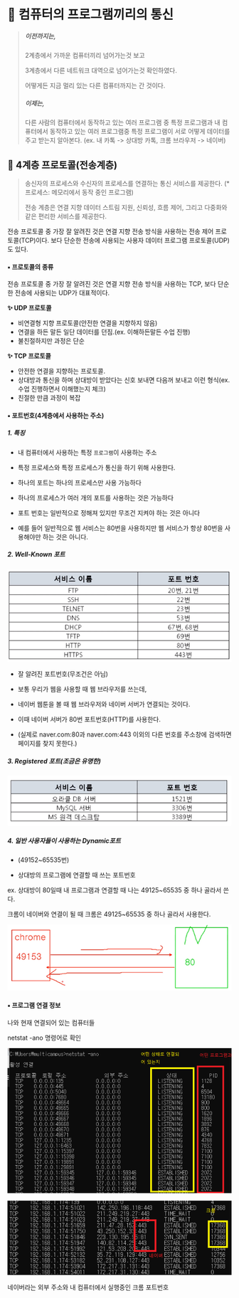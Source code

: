 # 🤔 컴퓨터의 프로그램끼리의 통신

> ##### 이전까지는,
>
> 2계층에서 가까운 컴퓨터끼리 넘어가는것 보고
>
> 3계층에서 다른 네트워크 대역으로 넘어가는것 확인하였다.
>
> 어떻게든 지금 멀리 있는 다른 컴퓨터까지는 간 것이다.
>
> ##### 이제는,
>
> 다른 사람의 컴퓨터에서 동작하고 있는 여러 프로그램 중 특정 프로그램과
> 내 컴퓨터에서 동작하고 있는 여러 프로그램중 특정 프로그램이 
> 서로 어떻게 데이터를 주고 받는지 알아본다.
> (ex. 내 카톡 -> 상대방 카톡, 크롬 브라우저 -> 네이버)



## 🧐 4계층 프로토콜(전송계층)

> 송신자의 프로세스와 수신자의 프로세스를 연결하는 통신 서비스를 제공한다.
> (*프로세스: 메모리에서 동작 중인 프로그램)
>
> 전송 계층은 연결 지향 데이터 스트림 지원, 신뢰성, 흐름 제어, 그리고 다중화와 같은 편리한 서비스를 제공한다.

전송 프로토콜 중 가장 잘 알려진 것은 연결 지향 전송 방식을 사용하는 전송 제어 프로토콜(TCP)이다. 보다 단순한 전송에 사용되는 사용자 데이터 프로그램 프로토콜(UDP)도 있다.



#### ▪ 프로토콜의 종류

전송 프로토콜 중 가장 잘 알려진 것은 연결 지향 전송 방식을 사용하는 TCP,
보다 단순한 전송에 사용되는 UDP가 대표적이다.

**✨ UDP 프로토콜**

- 비연결형 지향 프로토콜(안전한 연결을 지향하지 않음)
- 연결을 하든 말든 일단 데이터를 던짐.(ex. 이해하든말든 수업 진행)
- 불친절하지만 과정은 단순

**✨ TCP 프로토콜**

- 안전한 연결을 지향하는 프로토콜. 
- 상대방과 통신을 하며 상대방이 받았다는 신호 보내면 다음꺼 보내고 이런 형식(ex.수업 진행하면서 이해했는지 체크)
- 친절한 만큼 과정이 복잡





#### ▪ 포트번호(4계층에서 사용하는 주소)

##### **1. 특징**

- 내 컴퓨터에서 사용하는 특정 `프로그램`이 사용하는 주소

- 특정 프로세스와 특정 프로세스가 통신을 하기 위해 사용한다.
- 하나의 포트는 하나의 프로세스만 사용 가능하다
- 하나의 프로세스가 여러 개의 포트를 사용하는 것은 가능하다
- 포트 번호는 일반적으로 정해져 있지만 무조건 지켜야 하는 것은 아니다
- 예를 들어 일반적으로 웹 서비스는 80번을 사용하지만 웹 서비스가 항상 80번을 사용해야만 하는 것은 아니다.





##### 2. Well-Known 포트

![](.\image\18.png)

- 잘 알려진 포트번호(무조건은 아님)

- 보통 우리가 웹을 사용할 때 웹 브라우저를 쓰는데, 

- 네이버 웹툰을 볼 때 웹 브라우저와 네이버 서버가 연결되는 것이다.

- 이때 네이버 서버가 80번 포트번호(HTTP)를 사용한다.
- (실제로 naver.com:80과 naver.com:443 이외의 다른 번호를 주소창에 검색하면 페이지를 찾지 못한다.)



##### 3. Registered 포트(조금은 유명한)

![](.\image\19.png)



##### 4. 일반 사용자들이 사용하는 Dynamic포트

- (49152~65535번)

- 상대방의 프로그램에 연결할 때 쓰는 포트번호

ex. 상대방이 80일때 내 프로그램과 연결할 때 나는 49125~65535 중 하나 골라서 쓴다.

크롬이 네이버와 연결이 될 때 크롬은 49125~65535 중 하나 골라서 사용한다.

![](.\image\20.png)





#### ▪ 프로그램 연결 정보

나와 현재 연결되어 있는 컴퓨터들

netstat -ano 명령어로 확인

![](.\image\21.png)



![](.\image\22.png)

네이버라는 외부 주소와 내 컴퓨터에서 실행중인 크롬 포트번호